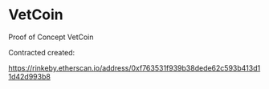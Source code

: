 # VetCoin
Proof of Concept VetCoin

Contracted created:

https://rinkeby.etherscan.io/address/0xf763531f939b38dede62c593b413d11d42d993b8

